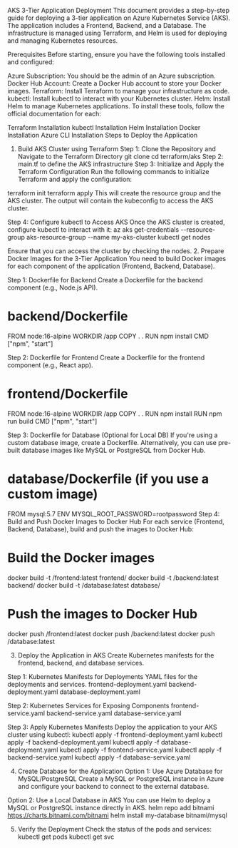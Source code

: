AKS 3-Tier Application Deployment
This document provides a step-by-step guide for deploying a 3-tier application on Azure Kubernetes Service (AKS). The application includes a Frontend, Backend, and a Database. The infrastructure is managed using Terraform, and Helm is used for deploying and managing Kubernetes resources.

Prerequisites
Before starting, ensure you have the following tools installed and configured:

Azure Subscription: You should be the admin of an Azure subscription.
Docker Hub Account: Create a Docker Hub account to store your Docker images.
Terraform: Install Terraform to manage your infrastructure as code.
kubectl: Install kubectl to interact with your Kubernetes cluster.
Helm: Install Helm to manage Kubernetes applications.
To install these tools, follow the official documentation for each:

Terraform Installation
kubectl Installation
Helm Installation
Docker Installation
Azure CLI Installation
Steps to Deploy the Application
1. Build AKS Cluster using Terraform
Step 1: Clone the Repository and Navigate to the Terraform Directory
git clone <repo-url>
cd terraform/aks
Step 2: main.tf to define the AKS infrastructure
Step 3: Initialize and Apply the Terraform Configuration
Run the following commands to initialize Terraform and apply the configuration:

terraform init
terraform apply
This will create the resource group and the AKS cluster. The output will contain the kubeconfig to access the AKS cluster.

Step 4: Configure kubectl to Access AKS
Once the AKS cluster is created, configure kubectl to interact with it:
az aks get-credentials --resource-group aks-resource-group --name my-aks-cluster
kubectl get nodes

Ensure that you can access the cluster by checking the nodes.
2. Prepare Docker Images for the 3-Tier Application
You need to build Docker images for each component of the application (Frontend, Backend, Database).

Step 1: Dockerfile for Backend
Create a Dockerfile for the backend component (e.g., Node.js API).
# backend/Dockerfile
FROM node:16-alpine
WORKDIR /app
COPY . .
RUN npm install
CMD ["npm", "start"]

Step 2: Dockerfile for Frontend
Create a Dockerfile for the frontend component (e.g., React app).
# frontend/Dockerfile
FROM node:16-alpine
WORKDIR /app
COPY . .
RUN npm install
RUN npm run build
CMD ["npm", "start"]

Step 3: Dockerfile for Database (Optional for Local DB)
If you're using a custom database image, create a Dockerfile. Alternatively, you can use pre-built database images like MySQL or PostgreSQL from Docker Hub.
# database/Dockerfile (if you use a custom image)
FROM mysql:5.7
ENV MYSQL_ROOT_PASSWORD=rootpassword
Step 4: Build and Push Docker Images to Docker Hub
For each service (Frontend, Backend, Database), build and push the images to Docker Hub:

# Build the Docker images
docker build -t <your-dockerhub-username>/frontend:latest frontend/
docker build -t <your-dockerhub-username>/backend:latest backend/
docker build -t <your-dockerhub-username>/database:latest database/

# Push the images to Docker Hub
docker push <your-dockerhub-username>/frontend:latest
docker push <your-dockerhub-username>/backend:latest
docker push <your-dockerhub-username>/database:latest

3. Deploy the Application in AKS
Create Kubernetes manifests for the frontend, backend, and database services.

Step 1: Kubernetes Manifests for Deployments
YAML files for the deployments and services.
frontend-deployment.yaml
backend-deployment.yaml
database-deployment.yaml

Step 2: Kubernetes Services for Exposing Components
frontend-service.yaml
backend-service.yaml
database-service.yaml

Step 3: Apply Kubernetes Manifests
Deploy the application to your AKS cluster using kubectl:
kubectl apply -f frontend-deployment.yaml
kubectl apply -f backend-deployment.yaml
kubectl apply -f database-deployment.yaml
kubectl apply -f frontend-service.yaml
kubectl apply -f backend-service.yaml
kubectl apply -f database-service.yaml

4. Create Database for the Application
Option 1: Use Azure Database for MySQL/PostgreSQL
Create a MySQL or PostgreSQL instance in Azure and configure your backend to connect to the external database.

Option 2: Use a Local Database in AKS
You can use Helm to deploy a MySQL or PostgreSQL instance directly in AKS.
helm repo add bitnami https://charts.bitnami.com/bitnami
helm install my-database bitnami/mysql

5. Verify the Deployment
Check the status of the pods and services:
kubectl get pods
kubectl get svc
